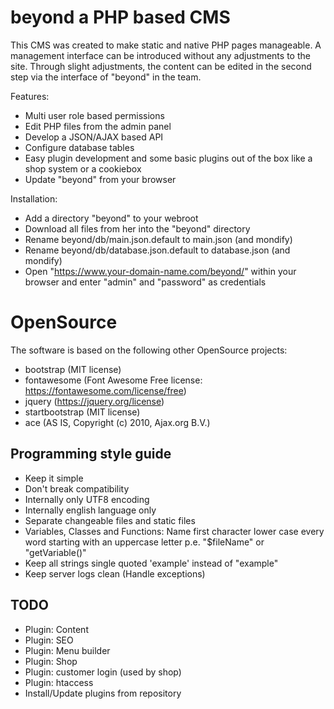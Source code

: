# beyond a PHP based CMS

This CMS was created to make static and native PHP pages manageable. A management interface can be introduced without any adjustments to the site. Through slight adjustments, the content can be edited in the second step via the interface of "beyond" in the team.

Features:

* Multi user role based permissions
* Edit PHP files from the admin panel
* Develop a JSON/AJAX based API
* Configure database tables
* Easy plugin development and some basic plugins out of the box like a shop system or a cookiebox
* Update "beyond" from your browser

Installation:

* Add a directory "beyond" to your webroot
* Download all files from her into the "beyond" directory
* Rename beyond/db/main.json.default to main.json (and mondify)
* Rename beyond/db/database.json.default to database.json (and mondify)
* Open "https://www.your-domain-name.com/beyond/" within your browser and enter "admin" and "password" as credentials

# OpenSource

The software is based on the following other OpenSource projects:

* bootstrap (MIT license)
* fontawesome (Font Awesome Free license: https://fontawesome.com/license/free)
* jquery (https://jquery.org/license)
* startbootstrap (MIT license)
* ace (AS IS, Copyright (c) 2010, Ajax.org B.V.)

## Programming style guide

* Keep it simple
* Don't break compatibility
* Internally only UTF8 encoding
* Internally english language only
* Separate changeable files and static files
* Variables, Classes and Functions: Name first character lower case every word starting with an uppercase letter p.e. "$fileName" or "getVariable()"
* Keep all strings single quoted 'example' instead of "example"
* Keep server logs clean (Handle exceptions)

## TODO

* Plugin: Content
* Plugin: SEO
* Plugin: Menu builder
* Plugin: Shop
* Plugin: customer login (used by shop)
* Plugin: htaccess
* Install/Update plugins from repository